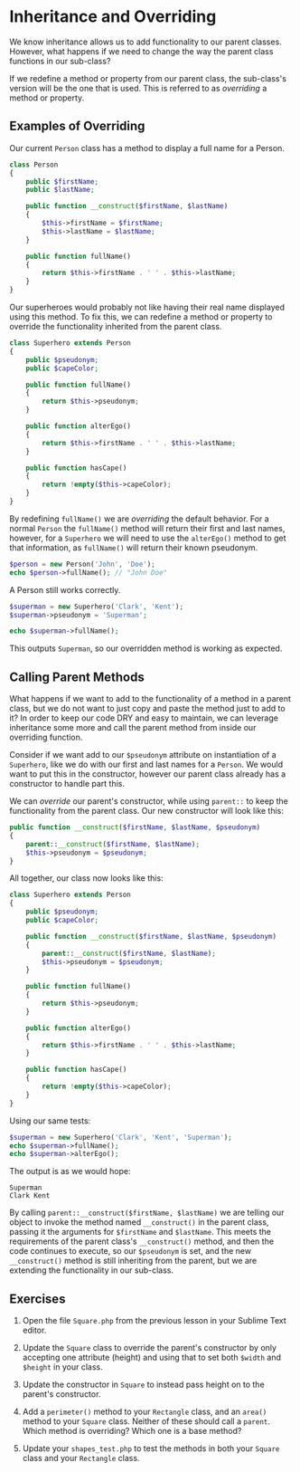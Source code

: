 # Inheritance and Overriding

We know inheritance allows us to add functionality to our parent classes. However, what happens if we need to change the way the parent class functions in our sub-class?

If we redefine a method or property from our parent class, the sub-class's version will be the one that is used. This is referred to as _overriding_ a method or property.

## Examples of Overriding

Our current `Person` class has a method to display a full name for a Person.

~~~php
class Person
{
    public $firstName;
    public $lastName;

    public function __construct($firstName, $lastName)
    {
        $this->firstName = $firstName;
        $this->lastName = $lastName;
    }

    public function fullName()
    {
        return $this->firstName . ' ' . $this->lastName;
    }
}
~~~

Our superheroes would probably not like having their real name displayed using this method. To fix this, we can redefine a method or property to override the functionality inherited from the parent class.

~~~php
class Superhero extends Person
{
    public $pseudonym;
    public $capeColor;

    public function fullName()
    {
        return $this->pseudonym;
    }

    public function alterEgo()
    {
        return $this->firstName . ' ' . $this->lastName;
    }

    public function hasCape()
    {
        return !empty($this->capeColor);
    }
}
~~~

By redefining `fullName()` we are _overriding_ the default behavior. For a normal `Person` the `fullName()` method will return their first and last names, however, for a `Superhero` we will need to use the `alterEgo()` method to get that information, as `fullName()` will return their known pseudonym.

~~~php
$person = new Person('John', 'Doe');
echo $person->fullName(); // "John Doe"
~~~

A Person still works correctly.

~~~php
$superman = new Superhero('Clark', 'Kent');
$superman->pseudonym = 'Superman';

echo $superman->fullName();
~~~

This outputs `Superman`, so our overridden method is working as expected.

## Calling Parent Methods

What happens if we want to add to the functionality of a method in a parent class, but we do not want to just copy and paste the method just to add to it? In order to keep our code DRY and easy to maintain, we can leverage inheritance some more and call the parent method from inside our overriding function.

Consider if we want add to our `$pseudonym` attribute on instantiation of a `Superhero`, like we do with our first and last names for a `Person`. We would want to put this in the constructor, however our parent class already has a constructor to handle part this.

We can *override* our parent's constructor, while using `parent::` to keep the functionality from the parent class. Our new constructor will look like this:

~~~php
public function __construct($firstName, $lastName, $pseudonym)
{
    parent::__construct($firstName, $lastName);
    $this->pseudonym = $pseudonym;
}
~~~

All together, our class now looks like this:

~~~php
class Superhero extends Person
{
    public $pseudonym;
    public $capeColor;

    public function __construct($firstName, $lastName, $pseudonym)
    {
        parent::__construct($firstName, $lastName);
        $this->pseudonym = $pseudonym;
    }

    public function fullName()
    {
        return $this->pseudonym;
    }

    public function alterEgo()
    {
        return $this->firstName . ' ' . $this->lastName;
    }

    public function hasCape()
    {
        return !empty($this->capeColor);
    }
}
~~~

Using our same tests:

~~~php
$superman = new Superhero('Clark', 'Kent', 'Superman');
echo $superman->fullName();
echo $superman->alterEgo();
~~~

The output is as we would hope:

    Superman
    Clark Kent

By calling `parent::__construct($firstName, $lastName)` we are telling our object to invoke the method named `__construct()` in the parent class, passing it the arguments for `$firstName` and `$lastName`.  This meets the requirements of the parent class's `__construct()` method, and then the code continues to execute, so our `$pseudonym` is set, and the new `__construct()` method is still inheriting from the parent, but we are extending the functionality in our sub-class.

## Exercises

1. Open the file `Square.php` from the previous lesson in your Sublime Text editor.

1. Update the `Square` class to override the parent's constructor by only accepting one attribute (height) and using that to set both `$width` and `$height` in your class.

1. Update the constructor in `Square` to instead pass height on to the parent's constructor.

1. Add a `perimeter()` method to your `Rectangle` class, and an `area()` method to your `Square` class. Neither of these should call a `parent`. Which method is overriding? Which one is a base method?

1. Update your `shapes_test.php` to test the methods in both your `Square` class and your `Rectangle` class.
